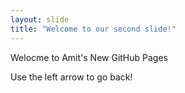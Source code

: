```yaml
---
layout: slide
title: "Welcome to our second slide!"
---
```

Welocme to Amit's New GitHub Pages

Use the left arrow to go back!
